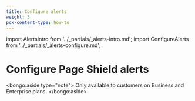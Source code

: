 ```yaml
---
title: Configure alerts
weight: 3
pcx-content-type: how-to
---
```


import AlertsIntro from '../_partials/_alerts-intro.md';
import ConfigureAlerts from '../_partials/_alerts-configure.md';

# Configure Page Shield alerts

<AlertsIntro />

<bongo:aside type="note">
Only available to customers on Business and Enterprise plans.
</bongo:aside>

<ConfigureAlerts />
